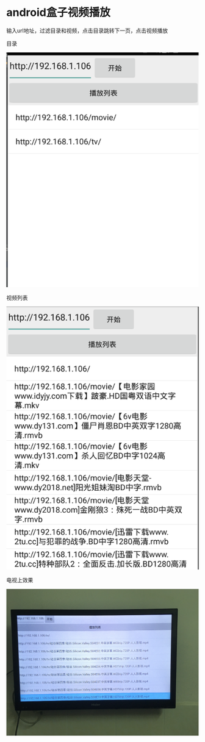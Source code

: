 # android盒子视频播放
输入url地址，过滤目录和视频，点击目录跳转下一页，点击视频播放

目录


![](test1.png)

视频列表


![](test2.png)

电视上效果


![](test3.png)
